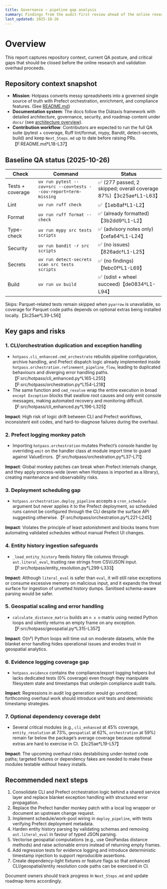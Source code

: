 ```yaml
---
title: Governance — pipeline gap analysis
summary: Findings from the audit-first review ahead of the online research and validation overhaul.
last_updated: 2025-10-26
---
```


# Overview

This report captures repository context, current QA posture, and critical gaps that should be closed before the online research and validation overhaul proceeds.

## Repository context snapshot

- **Mission**: Hotpass converts messy spreadsheets into a governed single source of truth with Prefect orchestration, enrichment, and compliance features. (See [README.md](../../README.md))
- **Documentation system**: The docs follow the Diátaxis framework with detailed architecture, governance, security, and roadmap content under `docs/` (see [architecture overview](../explanations/architecture.md)).
- **Contribution workflow**: Contributors are expected to run the full QA suite (pytest + coverage, Ruff lint/format, mypy, Bandit, detect-secrets, build) and keep `Next_Steps.md` up to date before raising PRs.【F:README.md†L18-L37】

## Baseline QA status (2025-10-26)

| Check | Command | Status |
| --- | --- | --- |
| Tests + coverage | `uv run pytest --cov=src --cov=tests --cov-report=term-missing` | ✅ (277 passed, 2 skipped; overall coverage 87%)【3c25ae†L1-L63】 |
| Lint | `uv run ruff check` | ✅【1eb8af†L1-L2】 |
| Format | `uv run ruff format --check` | ✅ (already formatted)【3b2dd9†L1-L2】 |
| Type-check | `uv run mypy src tests scripts` | ✅ (advisory notes only)【cefa64†L1-L24】 |
| Security | `uv run bandit -r src scripts` | ✅ (no issues)【826adc†L1-L25】 |
| Secrets | `uv run detect-secrets scan src tests scripts` | ✅ (no findings)【febc0f†L1-L69】 |
| Build | `uv run uv build` | ✅ (sdist + wheel succeed)【de0834†L1-L94】 |

Skips: Parquet-related tests remain skipped when `pyarrow` is unavailable, so coverage for Parquet code paths depends on optional extras being installed locally.【3c25ae†L39-L56】

## Key gaps and risks

### 1. CLI/orchestration duplication and exception handling

- `hotpass.cli_enhanced.cmd_orchestrate` rebuilds pipeline configuration, archive handling, and Prefect dispatch logic already implemented inside `hotpass.orchestration.refinement_pipeline_flow`, leading to duplicated behaviours and diverging error handling paths.【F:src/hotpass/cli_enhanced.py†L165-L255】【F:src/hotpass/orchestration.py†L154-L218】
- The same function and `cmd_resolve` wrap the entire execution in broad `except Exception` blocks that swallow root causes and only emit console messages, making automated recovery and monitoring difficult.【F:src/hotpass/cli_enhanced.py†L196-L325】

**Impact**: High risk of logic drift between CLI and Prefect workflows, inconsistent exit codes, and hard-to-diagnose failures during the overhaul.

### 2. Prefect logging monkey patch

- Importing `hotpass.orchestration` mutates Prefect’s console handler by overriding `emit` on the handler class at module import time to guard against ValueErrors.【F:src/hotpass/orchestration.py†L37-L71】

**Impact**: Global monkey patches can break when Prefect internals change, and they apply process-wide (even when Hotpass is imported as a library), creating maintenance and observability risks.

### 3. Deployment scheduling gap

- `hotpass.orchestration.deploy_pipeline` accepts a `cron_schedule` argument but never applies it to the Prefect deployment, so scheduled runs cannot be configured through the CLI despite the surface API suggesting otherwise.【F:src/hotpass/orchestration.py†L221-L245】

**Impact**: Violates the principle of least astonishment and blocks teams from automating validated schedules without manual Prefect UI changes.

### 4. Entity history ingestion safeguards

- `_load_entity_history` feeds history file columns through `ast.literal_eval`, trusting raw strings from CSV/JSON input.【F:src/hotpass/entity_resolution.py†L299-L333】

**Impact**: Although `literal_eval` is safer than `eval`, it will still raise exceptions or consume excessive memory on malicious input, and it expands the threat surface for ingestion of unvetted history dumps. Sanitised schema-aware parsing would be safer.

### 5. Geospatial scaling and error handling

- `calculate_distance_matrix` builds an `n x n` matrix using nested Python loops and silently returns an empty frame on any exception.【F:src/hotpass/geospatial.py†L315-L357】

**Impact**: O(n²) Python loops will time out on moderate datasets, while the blanket error handling hides operational issues and erodes trust in geospatial analytics.

### 6. Evidence logging coverage gap

- `hotpass.evidence` contains the compliance/export logging helpers but lacks dedicated tests (0% coverage) even though they manipulate filesystem state and timestamps that underpin compliance audit trails.

**Impact**: Regressions in audit log generation would go unnoticed; forthcoming overhaul work should introduce unit tests and deterministic timestamp strategies.

### 7. Optional dependency coverage debt

- Several critical modules (e.g., `cli_enhanced` at 45% coverage, `entity_resolution` at 73%, `geospatial` at 62%, `orchestration` at 59%) remain far below the package’s average coverage because optional extras are hard to exercise in CI.【3c25ae†L19-L57】

**Impact**: The upcoming overhaul risks destabilising under-tested code paths; targeted fixtures or dependency fakes are needed to make these modules testable without heavy installs.

## Recommended next steps

1. Consolidate CLI and Prefect orchestration logic behind a shared service layer and replace blanket exception handling with structured error propagation.
2. Replace the Prefect handler monkey patch with a local log wrapper or document an upstream change request.
3. Implement schedule/work-pool wiring in `deploy_pipeline`, with tests verifying Prefect deployment metadata.
4. Harden entity history parsing by validating schemas and removing `ast.literal_eval` in favour of typed JSON parsing.
5. Vectorise geospatial computations (e.g., use GeoPandas distance methods) and raise actionable errors instead of returning empty frames.
6. Add regression tests for evidence logging and introduce deterministic timestamp injection to support reproducible assertions.
7. Create dependency-light fixtures or feature flags so that enhanced CLI/geospatial/entity resolution code paths can be exercised in CI.

Document owners should track progress in `Next_Steps.md` and update roadmap items accordingly.
